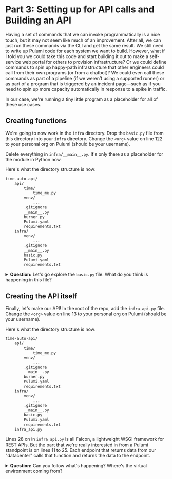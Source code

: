 # Part 3: Setting up for API calls and Building an API

Having a set of commands that we can invoke programmatically is a nice touch, but it may not seem like much of an improvement. After all, we can just run these commands via the CLI and get the same result. We still need to write up Pulumi code for each system we want to build. However, what if I told you we could take this code and start building it out to make a self-service web portal for others to provision infrastructure? Or we could define commands to spin up happy-path infrastructure that other engineers could call from their own programs (or from a chatbot)? We could even call these commands as part of a pipeline (if we weren’t using a supported runner) or as part of a program that is triggered by an incident page—such as if you need to spin up more capacity automatically in response to a spike in traffic.

In our case, we're running a tiny little program as a placeholder for all of these use cases.

## Creating functions

We're going to now work in the `infra` directory. Drop the `basic.py` file from this directory into your `infra` directory. Change the `<org>` value on line 122 to your personal org on Pulumi (should be your username).

Delete everything in `infra/__main__.py`. It's only there as a placeholder for the module in Python now.

Here's what the directory structure is now:

```bash
time-auto-api/
    api/
        time/
            time_me.py
        venv/
            ...
        .gitignore
        __main__.py
        burner.py
        Pulumi.yaml
        requirements.txt
    infra/
        venv/
            ...
        .gitignore
        __main__.py
        basic.py
        Pulumi.yaml
        requirements.txt
```

<details>
<summary><b>Question:</b> Let's go explore the <code>basic.py</code> file. What do you think is happening in this file?</summary>

<br/>
<b>Answer:</b> We're wrapping each step that the Pulumi CLI would take into its own function using the Automation API to define the actual actions. We're doing that to ensure we can log at each step and raise exceptions at the right points if there are errors (more on that in a moment).
</details>

## Creating the API itself

Finally, let's make our API! In the root of the repo, add the `infra_api.py` file. Change the `<org>` value on line 13 to your personal org on Pulumi (should be your username).

Here's what the directory structure is now:

```bash
time-auto-api/
    api/
        time/
            time_me.py
        venv/
            ...
        .gitignore
        __main__.py
        burner.py
        Pulumi.yaml
        requirements.txt
    infra/
        venv/
            ...
        .gitignore
        __main__.py
        basic.py
        Pulumi.yaml
        requirements.txt
    infra_api.py
```

Lines 28 on in `infra_api.py` is all Falcon, a lightweight WSGI framework for REST APIs. But the part that we're really interested in from a Pulumi standpoint is on lines 11 to 25. Each endpoint that returns data from our "datacenter" calls that function and returns the data to the endpoint.

<details>
<summary><b>Question:</b> Can you follow what's happening? Where's the virtual environment coming from?</summary>

<br/>
<b>Answer:</b>The virtual environment is coming from the <code>api/</code> directory because the code is running in that context.
</details>